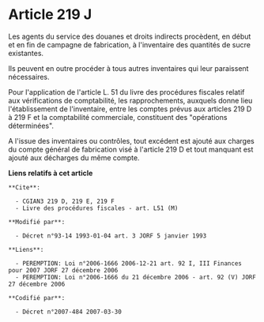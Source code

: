 # Article 219 J

Les agents du service des douanes et droits indirects procèdent, en début et en fin de campagne de fabrication, à
l'inventaire des quantités de sucre existantes. 

Ils peuvent en outre procéder à tous autres inventaires qui leur paraissent nécessaires. 

Pour l'application de l'article L. 51 du livre des procédures fiscales relatif aux vérifications de comptabilité, les
rapprochements, auxquels donne lieu l'établissement de l'inventaire, entre les comptes prévus aux articles 219 D à 219 F et
la comptabilité commerciale, constituent des "opérations déterminées".

A l'issue des inventaires ou contrôles, tout excédent est ajouté aux charges du compte général de fabrication visé à
l'article 219 D et tout manquant est ajouté aux décharges du même compte.

**Liens relatifs à cet article**

	**Cite**:

	  - CGIAN3 219 D, 219 E, 219 F
	  - Livre des procédures fiscales - art. L51 (M)

	**Modifié par**:

	  - Décret n°93-14 1993-01-04 art. 3 JORF 5 janvier 1993

	**Liens**:

	  - PEREMPTION: Loi n°2006-1666 2006-12-21 art. 92 I, III Finances pour 2007 JORF 27 décembre 2006
	  - PEREMPTION: Loi n°2006-1666 du 21 décembre 2006 - art. 92 (V) JORF 27 décembre 2006

	**Codifié par**:

	  - Décret n°2007-484 2007-03-30
